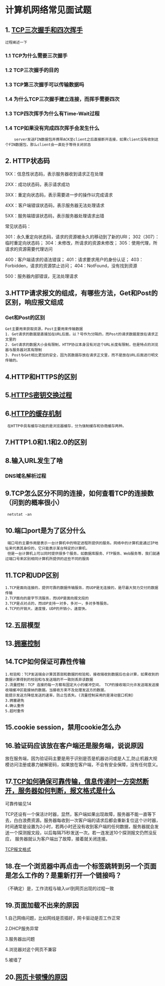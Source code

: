 # 计算机网络常见面试题

## 1. [TCP三次握手和四次挥手](https://blog.csdn.net/qzcsu/article/details/72861891)
    过程阐述一下
### 1.1 TCP为什么需要三次握手
### 1.2 TCP三次握手的目的
### 1.3 TCP第三次握手可以传输数据吗
### 1.4 为什么TCP三次握手建立连接，而挥手需要四次
### 1.3 TCP四次挥手为什么有Time-Wait过程
### 1.4 TCP如果没有完成四次挥手会发生什么
        server发送FIN数据包并携带ACK至client之后直接断开连接，如果client没有收到这个FIN数据包，那么client会一直处于等待关闭状态

## 2. HTTP状态码
   1XX：信息性状态码，表示服务器收到请求正在处理
   
   2XX：成功状态码，表示请求成功
   
   3XX：重定向状态码，表示需要进一步的操作以完成请求
   
   4XX：客户端错误状态码，表示服务器无法处理请求
   
   5XX：服务端错误状态码，表示服务器处理请求出错
 
   常见状态码：
   
   301：永久重定向状态码，请求的资源被永久的移动到了新的URI； 302（307）：临时重定向状态码； 304：未修改，所请求的资源未修改；  305：使用代理，所请求的资源需要代理访问
   
   400：客户端请求的语法错误； 401：请求要求用户的身份认证； 403：Forbidden，请求的资源禁止访问； 404：NotFound，没有找到资源
   
   500：服务器内部错误，无法处理请求

## 3.HTTP请求报文的组成，有哪些方法，Get和Post的区别，响应报文组成

### Get和Post的区别
    Get主要用来获取资源，Post主要用来传输数据
    1. Get请求的数据是直接加在URL后面，以？号作为分隔的，而Post的请求数据是放在请求正文里的
    2. Get请求的数据大小会有限制，HTTP协议本身没有对这个URL长度有限制，但是特点的浏览器与服务器对其有限制
    3. Post与Get相比更加的安全，因为其数据存放在请求正文里，而不是放在URL后面进行明文传输的。

## 4.HTTP和HTTPS的区别

## 5.[HTTPS密钥交换过程](https://www.cnblogs.com/zhuqil/archive/2012/07/23/2604572.html)

## 6.[HTTP的缓存机制](https://juejin.im/post/5a1d4e546fb9a0450f21af23)
     在HTTP中具有缓存功能的是浏览器缓存，分为强制缓存和协商缓存两种。

## 7.HTTP1.0和1.1和2.0的区别

## 8.输入URL发生了啥

### DNS域名解析过程

## 9.TCP怎么区分不同的连接，如何查看TCP的连接数（问到的概率很小）
     netstat -an
## 10.端口port是为了区分什么
     端口号的主要作用是表示一台计算机中的特定进程所提供的服务。网络中的计算机是通过IP地址来代表其身份的，它只能表示某台特定的计算机，
     但是一台计算机上可以同时提供很多个服务，如数据库服务、FTP服务、Web服务等，我们就通过端口号来区别相同计算机所提供的这些不同的服务
## 11.TCP和UDP区别
    1.TCP是面向连接的，提供可靠的数据传输服务，而UDP是无连接的，是尽最大努力交付的数据传输
    2.TCP面向的是字节流服务，而UDP是面向报文段的
    3.TCP是点对点的，而UDP支持一对多，多对一，多对多等服务。
    4.TCP的开销大，速度慢，UDP的开销小，速度快。
## 12.五层模型

## 13.[拥塞控制](https://blog.csdn.net/qq_41431406/article/details/97926927)

## 14.TCP如何保证可靠性传输
    1.校验和：TCP发送端会计算其首部和数据的校验和，接收端收到数据后也会计算，如果收到的数据计算得到的校验和与发送端的不一致则丢弃该数据
    2.流量控制：TCP 连接的每⼀⽅都有固定⼤⼩的缓冲空间， TCP的接收端只允许发送端发送接收端缓冲区能接纳的数据。当接收⽅来不及处理发送⽅的数据，
    能提示发送⽅降低发送的速率，防⽌包丢失。(流量控制采用的是滑动窗口机制）
    3.拥塞避免
    4.确认重传
    5.超时重传
    
## 15.cookie session，禁用cookie怎么办

## 16.验证码应该放在客户端还是服务端，说说原因
   放在服务端，因为验证码主要是用于识别是否是机器访问或是人工,防止机器大规模访问注册或暴力破解密码，如果放在客户端，不会有安全保障，没有任何意义。
   
## 17.[TCP如何确保可靠传输，信息传递时一方突然断开，服务器如何判断，报文格式是什么](https://blog.csdn.net/qzcsu/article/details/72861891)
   可靠传输见14
   
   TCP还设有一个保活计时器，显然，客户端如果出现故障，服务器不能一直等下去，白白浪费资源。服务器每收到一次客户端的请求后都会重新复位这个计时器，
   时间通常是设置为2小时，若两小时还没有收到客户端的任何数据，服务器就会发送一个探测报文段，以后每隔75秒发送一次。若一连发送10个探测报文仍然没反应，
   服务器就认为客户端出了故障，接着就关闭连接。
  
   [TCP报文格式](https://blog.csdn.net/paincupid/article/details/79726795)

## 18.在一个浏览器中再点击一个标签跳转到另一个页面是怎么工作的？是重新打开一个链接吗？
   （不确定）是，工作流程与输入url到网页出现的过程一致
## 19.页面加载不出来的原因
   1.自己网络问题，比如网线是否插好，网卡驱动是否工作正常
   
   2.DHCP服务异常
   
   3.服务器出问题
   
   4.浏览器对这个网页不兼容
   
   5.被墙了

## 20.[网页卡顿慢的原因](https://www.cnblogs.com/jackzhuo/p/13338775.html)


